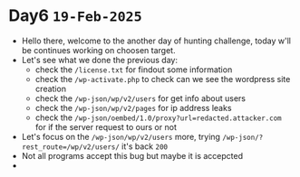 # Day6 `19-Feb-2025`
- Hello there, welcome to the another day of hunting challenge, today w'll be continues working on choosen target.
- Let's see what we done the previous day:
    - check the `/license.txt` for findout some information
    - check the `/wp-activate.php` to check can we see the wordpress site creation
    - check the `/wp-json/wp/v2/users` for get info about users
    - check the `/wp-json/wp/v2/pages` for ip address leaks 
    - check the `/wp-json/oembed/1.0/proxy?url=redacted.attacker.com` for if the server request to ours or not
- Let's focus on the `/wp-json/wp/v2/users` more, trying `/wp-json/?rest_route=/wp/v2/users/` it's back `200`
- Not all programs accept this bug but maybe it is accepcted
- 
